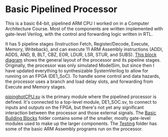 # Basic Pipelined Processor

This is a basic 64-bit, pipelined ARM CPU I worked on in a Computer Architecture Course. Most of the components are written implemented with gate-level Verilog, with the control and forwarding logic written in RTL. 

It has 5 pipeline stages (Instruction Fetch, Register/Decode, Execute, Memory, Writeback), and can execute 11 ARM Assembly instructions (ADDI, ADDS, AND, B, BLT, CBZ, EOR, LDUR, LSR, STUR, and SUBS). [This block diagram](./RoughDiagram_PipelinedProcessor.png) shows the general layout of the processor and its pipeline stages. Originally, the processor was only simulated ModelSim, but since then I have updated everything to synthesizable SystemVerilog to allow for running on an FPGA (DE1_SoC). To handle some control and data hazards, the processor uses a branch and load delay slots, and forwarding from Execute and Memory stages.

[pipinghotCPU.sv](./pipinghotCPU.sv) is the primary module where the pipelined processor is defined. It's connected to a top-level module, DE1_SOC.sv, to connect to inputs and outputs on the FPGA, but there's not yet any significant interaction between the processor and those external signals. The [Basic Building Blocks](./Basic_Building_Blocks) folder contains some of the smaller, mostly gate-level modules used to make up the larger components. The [Testing](./Testing) folder has some of the basic ARM Assembly programs run on the processor. 
